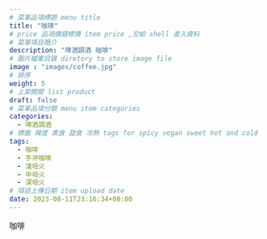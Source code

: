 ```yaml
---
# 菜單品項標題 menu title 
title: "咖啡"
# price 品項價錢標價 item price ,交給 shell 差入資料
# 菜單項目簡介 
description: "啤酒調酒 咖啡"
# 圖片檔案目錄 diretory to store image file
image : "images/coffee.jpg"
# 排序
weight: 5
# 上架開關 list product 
draft: false
# 菜單品項分類 menu item categories 
categories:
  - 啤酒調酒 
# 標籤 辣度 素食 甜食 冷熱 tags for spicy vegan sweet hot and cold 
tags:
  - 咖啡
  - 手沖咖啡 
  - 淺培火
  - 中培火
  - 深培火
# 項目上傳日期 item upload date 
date: 2023-08-11T23:16:34+08:00
---
```


 咖啡
